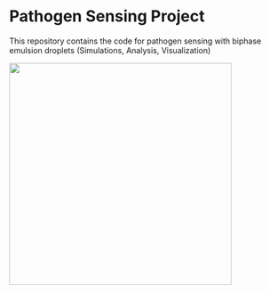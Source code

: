 # Pathogen Sensing Project

This repository contains the code for pathogen sensing with biphase emulsion droplets (Simulations, Analysis, Visualization)

<img src="https://github.com/bzjan/pathogen_sensing/assets/5402654/6097459d-43b7-4d79-83db-cbbb201d32f7" width="400">


